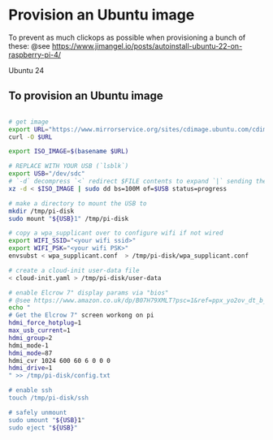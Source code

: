 # Provision an Ubuntu image

To prevent as much clickops as possible when provisioning a bunch of these:
@see https://www.jimangel.io/posts/autoinstall-ubuntu-22-on-raspberry-pi-4/

Ubuntu 24

## To provision an Ubuntu image

```bash

# get image
export URL="https://www.mirrorservice.org/sites/cdimage.ubuntu.com/cdimage/noble/daily-preinstalled/current/noble-preinstalled-desktop-arm64+raspi.img.xz"
curl -O $URL

export ISO_IMAGE=$(basename $URL)

# REPLACE WITH YOUR USB (`lsblk`)
export USB="/dev/sdc"
# `-d` decompress `<` redirect $FILE contents to expand `|` sending the output to `dd` to copy directly to $USB
xz -d < $ISO_IMAGE | sudo dd bs=100M of=$USB status=progress

# make a directory to mount the USB to
mkdir /tmp/pi-disk
sudo mount "${USB}1" /tmp/pi-disk

# copy a wpa_supplicant over to configure wifi if not wired
export WIFI_SSID="<your wifi ssid>"
export WIFI_PSK="<your wifi PSK>"
envsubst < wpa_supplicant.conf  > /tmp/pi-disk/wpa_supplicant.conf

# create a cloud-init user-data file
< cloud-init.yaml > /tmp/pi-disk/user-data

# enable Elcrow 7" display params via "bios" 
# @see https://www.amazon.co.uk/dp/B07H79XMLT?psc=1&ref=ppx_yo2ov_dt_b_product_details
echo "
# Get the Elcrow 7" screen workong on pi
hdmi_force_hotplug=1
max_usb_current=1
hdmi_group=2
hdmi_mode-1
hdmi_mode=87
hdmi_cvr 1024 600 60 6 0 0 0
hdmi_drive=1
" >> /tmp/pi-disk/config.txt

# enable ssh
touch /tmp/pi-disk/ssh

# safely unmount
sudo umount "${USB}1"
sudo eject "${USB}"

```